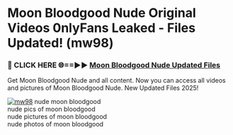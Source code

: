 # Moon Bloodgood Nude Original Videos 0nlyFans Leaked - Files Updated! (mw98)

<h3>🔴 CLICK HERE 🌐==►► <a href="https://tinyurl.com/4mcuefdz" rel="nofollow">Moon Bloodgood Nude Updated Files</a></h3>

Get Moon Bloodgood Nude and all content. Now you can access all videos and pictures of Moon Bloodgood Nude. New Updated Files 2025!

[![mw98](https://i.imgur.com/StAQSOY.gif)](https://tinyurl.com/4mcuefdz)
nude moon bloodgood<br>
nude pics of moon bloodgood<br>
nude pictures of moon bloodgood<br>
nude photos of moon bloodgood